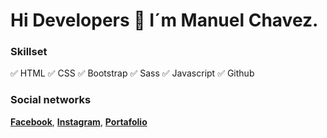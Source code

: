 # Hi Developers 👋 I´m Manuel Chavez.


### Skillset
✅ HTML ✅ CSS ✅ Bootstrap ✅ Sass ✅ Javascript ✅ Github

### Social networks
**[Facebook](https://www.facebook.com/mmedinasv)**, **[Instagram](https://www.instagram.com/mmedinasv__/)**, **[Portafolio](https://www.manuelchavez.ga)**
